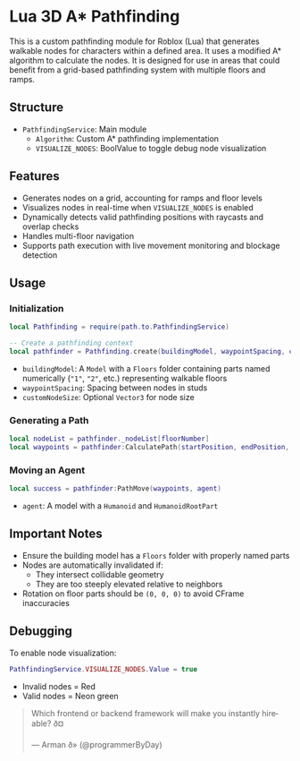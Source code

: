 # Lua 3D A* Pathfinding

This is a custom pathfinding module for Roblox (Lua) that generates walkable nodes for characters within a defined area. It uses a modified A* algorithm to calculate the nodes. It is designed for use in areas that could benefit from a grid-based pathfinding system with multiple floors and ramps.

## Structure

- `PathfindingService`: Main module  
  - `Algorithm`: Custom A* pathfinding implementation  
  - `VISUALIZE_NODES`: BoolValue to toggle debug node visualization

## Features

- Generates nodes on a grid, accounting for ramps and floor levels
- Visualizes nodes in real-time when `VISUALIZE_NODES` is enabled
- Dynamically detects valid pathfinding positions with raycasts and overlap checks
- Handles multi-floor navigation
- Supports path execution with live movement monitoring and blockage detection

## Usage

### Initialization

```lua
local Pathfinding = require(path.to.PathfindingService)

-- Create a pathfinding context
local pathfinder = Pathfinding.create(buildingModel, waypointSpacing, customNodeSize)
```

- `buildingModel`: A `Model` with a `Floors` folder containing parts named numerically (`"1"`, `"2"`, etc.) representing walkable floors  
- `waypointSpacing`: Spacing between nodes in studs  
- `customNodeSize`: Optional `Vector3` for node size

### Generating a Path

```lua
local nodeList = pathfinder._nodeList[floorNumber]
local waypoints = pathfinder:CalculatePath(startPosition, endPosition, nodeList, buildingModel)
```

### Moving an Agent

```lua
local success = pathfinder:PathMove(waypoints, agent)
```

- `agent`: A model with a `Humanoid` and `HumanoidRootPart`

## Important Notes

- Ensure the building model has a `Floors` folder with properly named parts  
- Nodes are automatically invalidated if:  
  - They intersect collidable geometry  
  - They are too steeply elevated relative to neighbors  
- Rotation on floor parts should be `(0, 0, 0)` to avoid CFrame inaccuracies

## Debugging

To enable node visualization:

```lua
PathfindingService.VISUALIZE_NODES.Value = true
```

- Invalid nodes = Red  
- Valid nodes = Neon green

<blockquote class="twitter-tweet"><p lang="en" dir="ltr">Which frontend or backend framework will make you instantly hireable? ð¤</p>— Arman ð» (@programmerByDay) <a href="https://twitter.com/programmerByDay/status/1698818446795145521?ref_src=twsrc%5Etfw"&gt;September 4, 2023</a></blockquote> <script async src="https://platform.twitter.com/widgets.js" charset="utf-8"></script>
